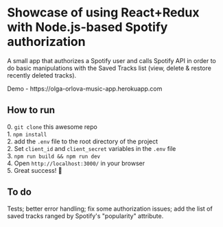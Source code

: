 <h1>Showcase of using React+Redux with Node.js-based Spotify authorization</h1>
<p>A small app that authorizes a Spotify user and calls Spotify API in order to do basic manipulations with the Saved Tracks list (view, delete & restore recently deleted tracks).</p>
<p>Demo - https://olga-orlova-music-app.herokuapp.com</p>
<h2>How to run</h2>
<p>0. <code>git clone</code> this awesome repo<br/>
1. <code>npm install</code><br/>
2. add the <code>.env</code> file to the root directory of the project<br/>
2. Set <code>client_id</code> and <code>client_secret</code> variables in the <code>.env</code> file<br/>
3. <code>npm run build && npm run dev</code><br/>
4. Open <code>http://localhost:3000/</code> in your browser<br/>
5. Great success! 🎉</p>
<h2>To do</h2>
<p>Tests; better error handling; fix some authorization issues; add the list of saved tracks ranged by Spotify's "popularity" attribute.</p>